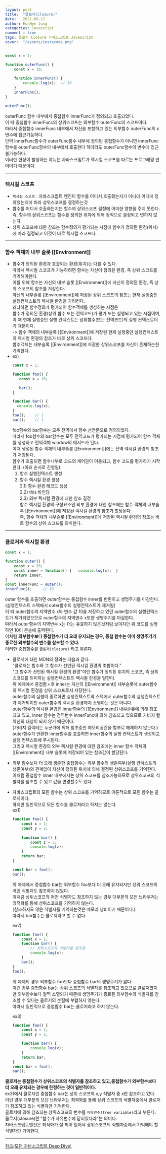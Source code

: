 ```yaml
---
layout: post
title:  "클로저(Closure)"
date:   2021-09-12
author: EunHye Jung
categories: javascript
comment : true
tags: 클로저 Closure 자바스크립트 JavaScript
cover:  "/assets/instacode.png"
---
```

    
```javascript
const x = 1;

function outerFunc() {
    const x = 10;
    
    function innerFunc() {
        console.log(x);  // 10
    }
    innerFunc();
}

outerFunc();
```    

outerFunc 함수 내부에서 중첩함수 innerFunc가 정의되고 호출되었다.  
이 때 중첩함수 innerFunc의 상위스코프는 외부함수 outerFunc의 스코프이다.  
따라서 중첩함수 innerFunc 내부에서 자신을 포함하고 있는 외부함수 outerFunc의 x변수에 접근가능하다.  
만약 innerFunc함수가 outerFunc함수 내부에 정의된 중첩함수가 아니면 innerFunc함수를 outerFunc함수의 내부에서 호출한다 하더라도 outerFunc함수의 변수에 접근불가능하다.  
이러한 현상이 발생하는 이뉴는 자바스크립트가 렉시컬 스코프를 따르는 프로그래밍 언어이기 때문이다.     
   
- - -   
    
### 렉시컬 스코프   
    
* `렉시컬 스코프` : 자바스크립트 엔진이 함수를 어디서 호출했는지가 아니라 어디에 정의했는지에 따라 상위스코프를 결정하는것    
* 함수를 어디서 호출하는지는 함수의 상위스코프 결정에 어떠한 영향을 주지 못한다.  
  즉, 함수의 상위스코프는 함수를 정의한 위치에 의해 정적으로 결정되고 변하지 않는다.   
* 상위 스코프에 대한 참조는 함수정의가 평가되는 시점에 함수가 정의된 환경(위치)에 따라 결정되고 이것이 바로 렉시컬 스코프다.   
   
- - -   
     
### 함수 객체의 내부 슬롯 [[Environment]]   
    
* 함수가 정의된 환경과 호출되는 환경(위치)는 다를 수 있다.    
  따라서 렉시컬 스코프가 가능하려면 함수는 자신이 정의된 환경, 즉 상위 스코프를 기억해야한다.  
  이를 위해 함수는 자신의 내부 슬롯 [[Environment]]에 자신이 정의된 환경, 즉 상위 스코프의 참조를 저장한다.  
  자신의 내부슬롯 [[Environment]]에 저장된 상위 스코프의 참조는 현재 실행중인 실행컨텍스트의 렉시컬 환경을 가리킨다.  
  왜냐하면 함수정의가 평가되어 함수객체를 생성하는 시점은  
  함수가 정의된 환경(상위 함수 또는 전역코드)가 평가 또는 실행되고 있는 시점이며, 이 때 현재 실행중인 실행 컨텍스트는 상위함수(또는 전역코드)의 실행 컨텍스트이기 떄문이다.  
  -> 함수 객체의 내부슬록 [[Environment]]에 저장된 현재 실행중인 실행컨텍스트의 렉시컬 환경의 참조가 바로 상위 스코프다.   
     함수객체는 내부슬록 [[Environment]]에 저장한 상위스코프를 자신이 존재하는한 기억한다.   
* ex)
  ```javascript   
  const x = 1;

  function foo() {
     const x = 10;  
  
     bar();  
  }

  function bar() {
    console.log(x);
  }
  foo();    // 1
  bar();    // 1
  ```  
  foo함수와 bar함수는 모두 전역에서 함수 선언문으로 정의되었다.  
  따라서 foo함수와 bar함수는 모두 전역코드가 평가되는 시점에 평가되어 함수 객체를 생성하고 전역객체 window의 메서드가 된다.  
  이때 생성된 함수 객체의 내부슬롯 [[Environment]]에는 전역 렉시컬 환경의 참조가 저장된다.   
  함수가 호출되면 함수내부로 코드의 제어권이 이동되고, 함수 코드를 평가하기 시작한다. (아래 순서로 진행됨)  
  1) 함수 실행컨텍스트 생성  
  2) 함수 렉시컬 환경 생성  
     2.1) 함수 환경 레코드 생성  
     2.2) this 바인딩  
     2.3) 외부 렉시컬 환경에 대한 참조 결정  
  함수 렉시컬 환경의 구성요소인 외부 환경에 대한 참조에는 함수 객체의 내부슬록 [[Environment]]에 저장된 렉시컬 환경의 참조가 할당된다.     
  즉, 함수 객체의 내부슬롯 [[Environment]]에 저장된 렉시컬 환경의 참조는 바로 함수의 상위 스코프를 의미한다.  
            
- - - 
    
### 클로저와 렉시컬 환경       
    
```javascript 
const x = 1;

function outer() {
    const x = 10;
    const inner = function() {   console.log(x);  }
    return inner;                             
}
const innerFunc = outer();
innerFunc();     // 10
```      
outer 함수를 호출하면 outer함수는 중첩함수 inner를 반환하고 생명주기를 마감한다.  
(실행컨텍스트 스택에서 outer함수의 실행컨텍스트가 제거됨)   
이 때 outer함수의 지역변수 x와 변수 값 10을 저장하고 있던 outer함수의 실행컨텍스트가 제거되었으므로 outer함수의 지역변수 x또한 생명주기를 마감한다.  
따라서 outer함수의 지역변수 x는 더는 유효하지 않은것처럼 보이지만 위 코드를 실행하면 10이 콘솔에 출력된다.   
이처럼 **외부함수보다 중첩함수가 더 오래 유지되는 경우, 중첩 함수는 이미 생명주기가 종료한 외부함수의 변수를 참조할 수 있다.**    
이러한 중첩함수를 `클로저(closure)` 라고 부른다.    
 * 클로저에 대한 MDN의 정의는 다음과 같다.     
   "클로저는 함수와 그 함수가 선언된 렉시컬 환경의 조합이다."   
   "그 함수가 선언된 렉시컬 환경의 환경"이란 함수가 정의된 위치의 스코프, 즉 상위 스코프를 의미하는 실행컨텍스트의 렉시컬 한경을 말한다.  
위 예제에서 중첩함ㅅ후 inner는 자신의 [[Environment]] 내부슬롯에 outer함수의 렉시컬 환경을 상위 스코프로서 저장한다.          
outer함수의 실행이 종료하면 실행컨텍스트의 스택에서 outer함수의 실행컨텍스트가 제거되지만 outer함수의 렉시컬 환경까지 소멸하는 것은 아니다.  
outer함수의 렉시컬 환경은 inner함수의 [[Environment]] 내부슬롯에 의해 참조되고 있고, inner 함수는 전역변수 innerFunc에 의해 참조되고 있으므로 가비지 컬렉션의 대상이 되지 않기 때문이다.  
(가비지 컬렉터는 누군가에 의해 참조중인 메모리공간을 함부로 해제하지 않는다.)  
outer함수가 반환한 inner함수를 호출하면 inner함수의 실행 컨텍스트가 생성되고 실행 컨텍스트에 푸시된다.  
그리고 렉시컬 환경의 외부 렉시컬 환경에 대한 참조에는 inner 함수 객체의 [[Environment]] 내부 슬롯에 저장되어 있는 참조값이 할당된다.  
* 외부 함수보다 더 오래 생존한 중첩함수는 외부 함수의 생존여부(실행 컨텍스트의 생존여부)와 관계없이 자신이 정의된 위치에 의해 결정된 상위스코프를 기억한다.  
  이처럼 중첩함수 inner 내부에서는 상위 스코프를 참조가능하므로 상위스코프의 식별자를 참조할 수 있고 값을 변경할수도 있다.  
* 자바스크립트의 모든 함수는 상위 스코프를 기억하므로 이론적으로 모든 함수는 클로저이다.  
  하지만 일반적으로 모든 함수를 클로저라고 하지는 않는다.  
  ex1) 
  ```javascript   
  function foo() {
      const x = 1;
      const y = 2;   
     
      function bar() {
          const z = 3;
          console.log(z);    
      }
      return bar;
  }
  
  const bar = foo();
  bar();
  ```   
  위 예제에서 중첩함수 bar는 외부함수 foo보다 더 오래 유지되지만 상위 스코프의 어떤 식별자도 참조하지 않았다.  
  이처럼 상위스코프의 어떤 식별자도 참조하지 않는 경우 대부분의 모든 브라우저는 최적화를 통해 상위스코프를 기억하지 않는다.  
  (참조하지도 않은 식별자를 기억하는것은 메모리 낭비이기 때문이다.)  
  따라서 bar함수는 클로저라고 할 수 없다.  
     
  ex2)
  ```javascript   
  function foo() {
      const x = 1;
      function bar() {  
          // 상위스코프의 식별자를 참조함  
          console.log(x);
      }
      bar();
  }
  foo();
  ```   
  위 예제의 경우 외부함수 foo보다 중첩함수 bar의 생명주기가 짧다.  
  이런 경우 중첩함수 bar는 상위 스코프의 식별자를 참조하고 있으므로 클로저였지만 외부함수보다 일찍 소멸되기 때문에 생명주기가 종료된 외부함수의 식별자를 참조할 수 있다는 클로저의 본질에 부합하지 않는다.  
  따라서 일반적으로 중첩함수 bar는 클로저라고 하지 않는다.  
   
  ex3)
  ```javascript   
  function foo() {
      const x = 1;
      const y = 2;

      function bar() {
          console.log(x);
      }
      return bar;
  }
  const bar = foo(); 
  bar(); 
  ```   
 **클로저는 중첩함수가 상위스코프의 식별자를 참조하고 있고,중첩함수가 외부함수보다 더 오래 유지되는 경우에 한정하는 것이 일반적이다.**   
  ex3)에서 클로저인 중첩함수 bar는 상위 스코프의 x,y 식별자 중 x만 참조하고 있다.  
  이런 경우 대부분의 모던 브라우저는 최적화를 통해 상위 스코프의 식별자중에서 클로저가 참조하고 있는 식별자만 기억한다.  
  클로저에 의해 참조되는 상위스코프의 변수를 `자유변수(free variable)`라고 부른다.  
  클로저(closure)란 "함수가 자유변수에 닫혀있다라"는 의미다.  
  자바스크립트엔진은 최적화가 잘 되어 있어서 상위스코프의 식별자중에서 기억해야 할 식별자만 기억한다.  
    
     
- - -   
      
[참조(모던 자바스크립트 Deep Dive)](https://book.naver.com/bookdb/book_detail.nhn?bid=16710547)
